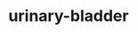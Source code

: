 ---
title: urinary-bladder
release_version: v1.1
hra_release_version:
  - v1.1
  - v1.2
type: asct-b
description: '[Anatomical Structures, Cell Types, plus Biomarkers (ASCT+B) tables](https://hubmapconsortium.github.io/ccf/pages/ccf-anatomical-structures.html) aim to capture the nested *part_of* structure of anatomical human body parts, the typology of cells, and biomarkers used to identify cell types. The tables are authored and reviewed by an international team of experts.'
creators:
  - 0000-0002-0746-927X
  - 0000-0003-2804-127X
project_leads:
  - 0000-0002-3321-6137
reviewers:
  - 0000-0001-7655-4833
creation_date: 2021-12-01T00:00:00
license: CC BY 4.0
publisher:  HuBMAP 
funder:  National Institutes of Health 
award_number:  OT2OD026671 
hubmap_id:  HBM546.CKGW.888 
datatable: ASCT-B_VH_Urinary_Bladder.csv
doi: https://doi.org/10.48539/HBM546.CKGW.888
---